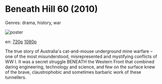 # Beneath Hill 60 (2010)

Genres: drama, history, war

![poster](http://image.tmdb.org/t/p/w500/tYwXGM2vARgVXfiwayzluwO0UWO.jpg)

en:
  [720p](magnet:?xt=urn:btih:6139C68CCC5D371733F52FD91A030AFAD0CB2F7C&tr=udp://glotorrents.pw:6969/announce&tr=udp://tracker.opentrackr.org:1337/announce&tr=udp://torrent.gresille.org:80/announce&tr=udp://tracker.openbittorrent.com:80&tr=udp://tracker.coppersurfer.tk:6969&tr=udp://tracker.leechers-paradise.org:6969&tr=udp://p4p.arenabg.ch:1337&tr=udp://tracker.internetwarriors.net:1337)
  [1080p](magnet:?xt=urn:btih:95f1c42868f31ae549a2db85907a6425c675a347&dn=Beneath+Hill+60+%282010%29+1080p+BrRip+x264+-+YIFY&tr=udp%3A%2F%2Ftracker.openbittorrent.com%3A80%2Fannounce&tr=udp%3A%2F%2Fglotorrents.pw%3A6969%2Fannounce&tr=udp%3A%2F%2Ftracker.openbittorrent.com%3A80%2Fannounce&tr=udp%3A%2F%2Ftracker.opentrackr.org%3A1337%2Fannounce&tr=udp%3A%2F%2Fzer0day.to%3A1337%2Fannounce&tr=udp%3A%2F%2Ftracker.coppersurfer.tk%3A6969%2Fannounce)
  


The true story of Australia's cat-and-mouse underground mine warfare – one of the most misunderstood, misrepresented and mystifying conflicts of WW I. It was a secret struggle BENEATH the Western Front that combined daring engineering, technology and science, and few on the surface knew of the brave, claustrophobic and sometimes barbaric work of these tunnellers.